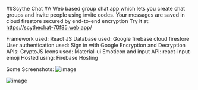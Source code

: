 ##Scythe Chat
#A Web based group chat app which lets you create chat groups and invite people using invite codes. Your messages are saved in cloud firestore secured by end-to-end encryption
Try it at: https://scythechat-70f85.web.app/

Framework used: React JS
Database used: Google firebase cloud firestore
User authentication used: Sign in with Google
Encryption and Decryption APIs: CryptoJS
Icons used: Material-ui
Emoticon and input API: react-input-emoji
Hosted using: Firebase Hosting


Some Screenshots:
![image](https://user-images.githubusercontent.com/62780056/141669527-2ac36621-7cfa-41a9-a1ea-06edf929f002.png)

![image](https://user-images.githubusercontent.com/62780056/141669619-6fb48624-c1fd-4831-98cc-4f757eb86220.png)
